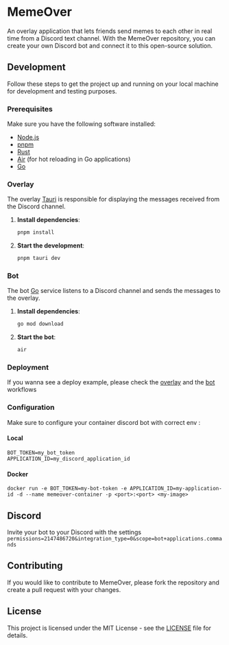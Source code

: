 # MemeOver

An overlay application that lets friends send memes to each other in real time from a Discord text channel. With the MemeOver repository, you can create your own Discord bot and connect it to this open-source solution.

## Development

Follow these steps to get the project up and running on your local machine for development and testing purposes.

### Prerequisites

Make sure you have the following software installed:

- [Node.js](https://nodejs.org/)
- [pnpm](https://pnpm.io/)
- [Rust](https://www.rust-lang.org/)
- [Air](https://github.com/cosmtrek/air) (for hot reloading in Go applications)
- [Go](https://go.dev/)

### Overlay

The overlay [Tauri](https://v2.tauri.app/) is responsible for displaying the messages received from the Discord channel.

1. **Install dependencies**:

    ```bash
    pnpm install
    ```

2. **Start the development**:

    ```bash
    pnpm tauri dev
    ```

### Bot

The bot [Go](https://go.dev/) service listens to a Discord channel and sends the messages to the overlay.

1. **Install dependencies**:

    ```bash
    go mod download
    ```

1. **Start the bot**:

    ```bash
    air
    ```

### Deployment

If you wanna see a deploy example, please check the [overlay](.github/workflows/overlay.yml) and the [bot](.github/workflows/bot.yml) workflows

### Configuration

Make sure to configure your container discord bot with correct env :

#### Local

```env
BOT_TOKEN=my_bot_token
APPLICATION_ID=my_discord_application_id
```

#### Docker

`docker run -e BOT_TOKEN=my-bot-token -e APPLICATION_ID=my-application-id -d --name memeover-container -p <port>:<port> <my-image>`

## Discord

Invite your bot to your Discord with the settings `permissions=2147486720&integration_type=0&scope=bot+applications.commands`

## Contributing

If you would like to contribute to MemeOver, please fork the repository and create a pull request with your changes.

## License

This project is licensed under the MIT License - see the [LICENSE](LICENSE) file for details.
